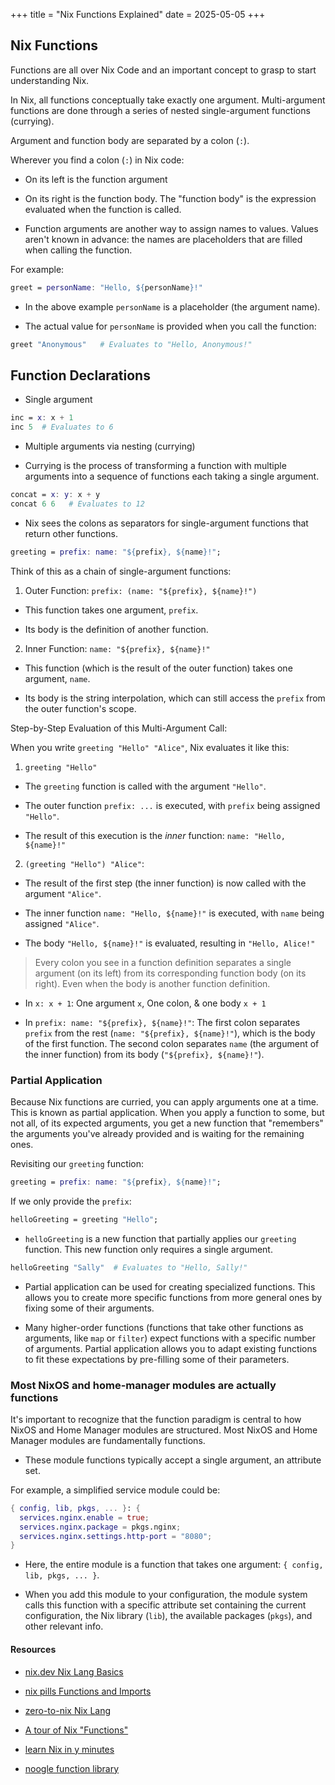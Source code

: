 +++
title = "Nix Functions Explained"
date = 2025-05-05
+++

## Nix Functions

Functions are all over Nix Code and an important concept to grasp to start understanding Nix.

In Nix, all functions conceptually take exactly one argument. Multi-argument functions are done through a series of nested single-argument functions (currying).

Argument and function body are separated by a colon (`:`).

Wherever you find a colon (`:`) in Nix code:

- On its left is the function argument

- On its right is the function body. The "function body" is the expression evaluated when the function is called.

- Function arguments are another way to assign names to values. Values aren't known in advance: the names are placeholders that are filled when calling the function.

For example:

```nix
greet = personName: "Hello, ${personName}!"
```

- In the above example `personName` is a placeholder (the argument name).

- The actual value for `personName` is provided when you call the function:

```nix
greet "Anonymous"   # Evaluates to "Hello, Anonymous!"
```

## Function Declarations

- Single argument

```nix
inc = x: x + 1
inc 5  # Evaluates to 6
```

- Multiple arguments via nesting (currying)

- Currying is the process of transforming a function with multiple arguments into a sequence of functions each taking a single argument.

```nix
concat = x: y: x + y
concat 6 6   # Evaluates to 12
```

- Nix sees the colons as separators for single-argument functions that return other functions.

```nix
greeting = prefix: name: "${prefix}, ${name}!";
```

Think of this as a chain of single-argument functions:

1. Outer Function: `prefix: (name: "${prefix}, ${name}!")`

- This function takes one argument, `prefix`.

- Its body is the definition of another function.

2. Inner Function: `name: "${prefix}, ${name}!"`

- This function (which is the result of the outer function) takes one argument, `name`.

- Its body is the string interpolation, which can still access the `prefix` from the outer function's scope.

Step-by-Step Evaluation of this Multi-Argument Call:

When you write `greeting "Hello" "Alice"`, Nix evaluates it like this:

1. `greeting "Hello"`

- The `greeting` function is called with the argument `"Hello"`.

- The outer function `prefix: ...` is executed, with `prefix` being assigned `"Hello"`.

- The result of this execution is the _inner_ function: `name: "Hello, ${name}!"`

2. `(greeting "Hello") "Alice"`:

- The result of the first step (the inner function) is now called with the argument `"Alice"`.

- The inner function `name: "Hello, ${name}!"` is executed, with `name` being assigned `"Alice"`.

- The body `"Hello, ${name}!"` is evaluated, resulting in `"Hello, Alice!"`

> Every colon you see in a function definition separates a single argument (on its left) from its corresponding function body (on its right). Even when the body is another function definition.

- In `x: x + 1`: One argument `x`, One colon, & one body `x + 1`

- In `prefix: name: "${prefix}, ${name}!"`: The first colon separates `prefix` from the rest (`name: "${prefix}, ${name}!"`), which is the body of the first function. The second colon separates `name` (the argument of the inner function) from its body (`"${prefix}, ${name}!"`).

### Partial Application

Because Nix functions are curried, you can apply arguments one at a time. This is known as partial application. When you apply a function to some, but not all, of its expected arguments, you get a new function that "remembers" the arguments you've already provided and is waiting for the remaining ones.

Revisiting our `greeting` function:

```nix
greeting = prefix: name: "${prefix}, ${name}!";
```

If we only provide the `prefix`:

```nix
helloGreeting = greeting "Hello";
```

- `helloGreeting` is a new function that partially applies our `greeting` function. This new function only requires a single argument.

```nix
helloGreeting "Sally"  # Evaluates to "Hello, Sally!"
```

- Partial application can be used for creating specialized functions. This allows you to create more specific functions from more general ones by fixing some of their arguments.

- Many higher-order functions (functions that take other functions as arguments, like `map` or `filter`) expect functions with a specific number of arguments. Partial application allows you to adapt existing functions to fit these expectations by pre-filling some of their parameters.

### Most NixOS and home-manager modules are actually functions

It's important to recognize that the function paradigm is central to how NixOS and Home Manager modules are structured. Most NixOS and Home Manager modules are fundamentally functions.

- These module functions typically accept a single argument, an attribute set.

For example, a simplified service module could be:

```nix
{ config, lib, pkgs, ... }: {
  services.nginx.enable = true;
  services.nginx.package = pkgs.nginx;
  services.nginx.settings.http-port = "8080";
}
```

- Here, the entire module is a function that takes one argument: `{ config, lib, pkgs, ... }`.

- When you add this module to your configuration, the module system calls this function with a specific attribute set containing the current configuration, the Nix library (`lib`), the available packages (`pkgs`), and other relevant info.

#### Resources

- [nix.dev Nix Lang Basics](https://nix.dev/tutorials/nix-language.html)

- [nix pills Functions and Imports](https://nixos.org/guides/nix-pills/05-functions-and-imports.html)

- [zero-to-nix Nix Lang](https://zero-to-nix.com/concepts/nix-language/)

- [A tour of Nix "Functions"](https://nixcloud.io/tour/?id=functions%2Fintroduction)

- [learn Nix in y minutes](https://learnxinyminutes.com/nix/)

- [noogle function library](https://noogle.dev/)
